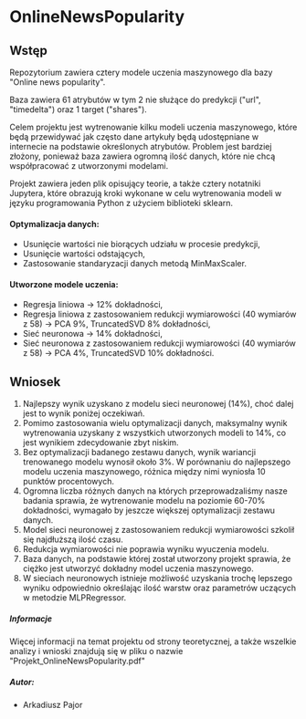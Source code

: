 # OnlineNewsPopularity

## Wstęp
Repozytorium zawiera cztery modele uczenia maszynowego dla bazy "Online news popularity".

Baza zawiera 61 atrybutów w tym 2 nie służące do predykcji ("url", "timedelta") oraz 1 target ("shares").

Celem projektu jest wytrenowanie kilku modeli uczenia maszynowego, które będą przewidywać jak często dane artykuły będą udostępniane w internecie na podstawie określonych atrybutów.
Problem jest bardziej złożony, ponieważ baza zawiera ogromną ilość danych, które nie chcą współpracować z utworzonymi modelami.

Projekt zawiera jeden plik opisujący teorie, a także cztery notatniki Jupytera, które obrazują kroki wykonane w celu wytrenowania modeli w języku programowania Python z użyciem biblioteki sklearn.

#### Optymalizacja danych:
- Usunięcie wartości nie biorących udziału w procesie predykcji,
- Usunięcie wartości odstających,
- Zastosowanie standaryzacji danych metodą MinMaxScaler.

#### Utworzone modele uczenia:
- Regresja liniowa -> 12% dokładności,
- Regresja liniowa z zastosowaniem redukcji wymiarowości (40 wymiarów z 58) -> PCA 9%, TruncatedSVD 8% dokładności,
- Sieć neuronowa -> 14% dokładności,
- Sieć neuronowa z zastosowaniem redukcji wymiarowości (40 wymiarów z 58) -> PCA 4%, TruncatedSVD 10% dokładności.


## Wniosek
1.	Najlepszy wynik uzyskano z modelu sieci neuronowej (14%), choć dalej jest to wynik poniżej oczekiwań.
2.	Pomimo zastosowania wielu optymalizacji danych, maksymalny wynik wytrenowania uzyskany z wszystkich utworzonych modeli to 14%, co jest wynikiem zdecydowanie zbyt niskim.
3.	Bez optymalizacji badanego zestawu danych, wynik wariancji trenowanego modelu wynosił około 3%. W porównaniu do najlepszego modelu uczenia maszynowego, różnica między nimi wyniosła 10 punktów procentowych. 
4.	Ogromna liczba różnych danych na których przeprowadzaliśmy nasze badania sprawia, że wytrenowanie modelu na poziomie 60-70% dokładności, wymagało by jeszcze większej optymalizacji zestawu danych.
5.	Model sieci neuronowej z zastosowaniem redukcji wymiarowości szkolił się najdłuższą ilość czasu.
6.	Redukcja wymiarowości nie poprawia wyniku wyuczenia modelu.
7.	Baza danych, na podstawie której został utworzony projekt sprawia, że ciężko jest utworzyć dokładny model uczenia maszynowego.
8.	W sieciach neuronowych istnieje możliwość uzyskania trochę lepszego wyniku odpowiednio określając ilość warstw oraz parametrów uczących w metodzie MLPRegressor.


##### Informacje
Więcej informacji na temat projektu od strony teoretycznej, a także wszelkie analizy i wnioski znajdują się
w pliku o nazwie "Projekt_OnlineNewsPopularity.pdf"

##### Autor:
- Arkadiusz Pajor
